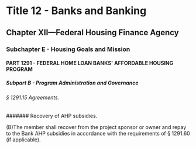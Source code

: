 
# Title 12 - Banks and Banking
## Chapter XII—Federal Housing Finance Agency
### Subchapter E - Housing Goals and Mission
#### PART 1291 - FEDERAL HOME LOAN BANKS' AFFORDABLE HOUSING PROGRAM
##### Subpart B - Program Administration and Governance
###### § 1291.15 Agreements.
####### Recovery of AHP subsidies.

(B)The member shall recover from the project sponsor or owner and repay to the Bank AHP subsidies in accordance with the requirements of § 1291.60 (if applicable).
